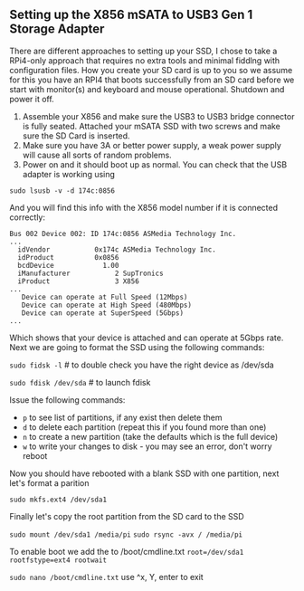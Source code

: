 Setting up the X856 mSATA to USB3 Gen 1 Storage Adapter
-------------------------------------------------------

There are different approaches to setting up your SSD,  I chose to take a RPi4-only approach that requires no extra tools and minimal fiddlng with configuration files.  How you create your SD card is up to you so we assume for this you have an RPI4 that boots successfully from an SD card before we start with monitor(s) and keyboard and mouse operational.  Shutdown and power it off.

1.  Assemble your X856 and make sure the USB3 to USB3 bridge connector is fully seated. Attached your mSATA SSD with two screws and make sure the SD Card is inserted.
2. Make sure you have 3A or better power supply, a weak power supply will cause all sorts of random problems.
3. Power on and it should boot up as normal.  You can check that the USB adapter is working using 

`sudo lsusb -v -d 174c:0856`

And you will find this info with the X856 model number if it is connected correctly:

```
Bus 002 Device 002: ID 174c:0856 ASMedia Technology Inc. 
...
  idVendor           0x174c ASMedia Technology Inc.
  idProduct          0x0856
  bcdDevice            1.00
  iManufacturer           2 SupTronics
  iProduct                3 X856
...
   Device can operate at Full Speed (12Mbps)
   Device can operate at High Speed (480Mbps)
   Device can operate at SuperSpeed (5Gbps)
...
```

Which shows that your device is attached and can operate at 5Gbps rate.  Next we are going to format the SSD using the following commands:

`sudo fidsk -l`        # to double check you have the right device as /dev/sda

`sudo fdisk /dev/sda`  # to launch fdisk

Issue the following commands:

- `p`  to see list of partitions, if any exist then delete them
- `d`  to delete each partition (repeat this if you found more than one)
- `n`  to create a new partition (take the defaults which is the full device)
- `w`  to write your changes to disk - you may see an error, don't worry reboot

Now you should have rebooted with a blank SSD with one partition, next let's format a parition

`sudo mkfs.ext4 /dev/sda1`

Finally let's copy the root partition from the SD card to the SSD

`sudo mount /dev/sda1 /media/pi`
`sudo rsync -avx / /media/pi`

To enable boot we add the  to /boot/cmdline.txt `root=/dev/sda1 rootfstype=ext4 rootwait`

`sudo nano /boot/cmdline.txt`  use ^x, Y, enter to exit

